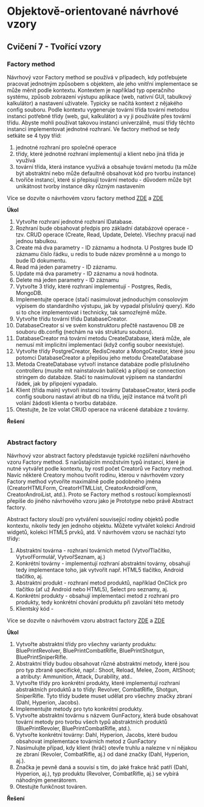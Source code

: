 # Objektově-orientované návrhové vzory

## Cvičení 7 - Tvořící vzory

### Factory method

Návrhový vzor Factory method se používá v případech, kdy potřebujete pracovat jednotným způsobem s objektem, ale jeho vnitřní implementace se může měnit podle kontextu. Kontextem je například typ operačního systému, způsob zobrazení výstupu aplikace (web, nativní GUI, tabulkový kalkulátor) a nastavení uživatele. Typicky se načítá kontext z nějakého config souboru. Podle kontextu vygeneruje tovární třída tovární metodou instanci potřebné třídy (web, gui, kalkulátor) a vy ji používáte přes tovární třídu. Abyste mohli používat takovou instanci univerzálně, musí třídy těchto instanci implementovat jednotné rozhraní. Ve factory method se tedy setkáte se 4 typy tříd:
1. jednotné rozhraní pro společné operace
2. třídy, které jednotné rozhraní implementují a klient nebo jiná třída je využívá
3. tovární třída, která instance využívá a obsahuje tovární metodu (ta může být abstraktní nebo může defaultně obsahovat kód pro tvorbu instance)
4. tvořiče instancí, které si přepisují tovární metodu - důvodem může být unikátnost tvorby instance díky různým nastavením

Více se dozvíte o návrhovém vzoru factory method [ZDE](https://refactoring.guru/design-patterns/factory-method) a [ZDE](https://www.dofactory.com/net/factory-method-design-pattern) 

**Úkol**

1. Vytvořte rozhraní jednotné rozhraní IDatabase.
2. Rozhraní bude obsahovat předpis pro základní databázové operace - tzv. CRUD operace (Create, Read, Update, Delete). Všechny pracují nad jednou tabulkou.
3. Create má dva parametry - ID záznamu a hodnota. U Postgres bude ID záznamu číslo řádku, u redis to bude název proměnné a u mongo to bude ID dokumentu.
4. Read má jeden parametry - ID záznamu.
5. Update má dva parametry - ID záznamu a nová hodnota.
6. Delete má jeden parametry - ID záznamu
7. Vytvořte 3 třídy, které rozhraní implementují - Postgres, Redis, MongoDB.
8. Implementujte operace (stačí nasimulovat jednoduchým consolovým výpisem do standardního výstupu, jak by vypadal příslušný query). Kdo si to chce implementovat i technicky, tak samozřejmě může.
9. Vytvořte třídu tovární třídu DatabaseCreator.
10. DatabaseCreator si ve svém konstruktoru přečtě nastavenou DB ze souboru db.config (nechám na vás strukturu souboru).
11. DatabaseCreator má tovární metodu CreateDatabase, která může, ale nemusí mít implicitní implementaci (když config soubor neexistuje).
12. Vytvořte třídy PostgreCreator, RedisCreator a MongoCreator, které jsou potomci DatabaseCreator a přepíšou jeho metodu CreateDatabase
13. Metoda CreateDatabase vytvoří instance databáze podle příslušného controlleru (musíte mít nainstalován balíček) a připojí se connection stringem do databáze. Stačí to nasimulovat výpisem na standardní řádek, jak by připojení vypadalo.
14. Klient (třída main) vytvoří instanci továrny DatabaseCreator, která podle config souboru nastaví atribut db na třídu, jejíž instance má tvořit při volání žádosti klienta o tvorbu databáze.
15. Otestujte, že lze volat CRUD operace na vrácené databáze z továrny.

**Řešení**

```
```

### Abstract factory

Návrhový vzor abstract factory představuje typické rozšíření návrhového vzoru Factory method. S narůstajícím množstvím typů instancí, které je nutné vytvářet podle kontextu, by rostl počet Creatorů ve Factory method. Navíc některé Creatory mohou tvořit rodinu, kterou v návrhovém vzory Factory method vytvoříte maximálně podle podobného jména (CreatorHTMLForm, CreatorHTMLList, CreatorAndroidForm, CreatorAndroiList, atd.). Proto se Factory method s rostoucí komplexností přepíše do jiného návrhového vzoru jako je Prototype nebo právě Abstract factory.

Abstract factory slouží pro vytváření související rodiny objektů podle kontextu, nikoliv tedy jen jednoho objektu. Můžete vytvářet kolekci Android widgetů, kolekci HTML5 prvků, atd. V návrhovém vzoru se nachází tyto třídy:
1. Abstraktní továrna - rozhraní továrních metod (VytvořTlačítko, VytvořFormulář, VytvořSeznam, aj.)
2. Konkrétní továrny - implementují rozhraní abstraktní továrny, obsahují tedy implementace toho, jak vytvořit např. HTML5 tlačítko, Android tlačítko, aj.
3. Abstraktní produkt - rozhraní metod produktů, například OnClick pro tlačítko (ať už Android nebo HTML5), Select pro seznamy, aj.
4. Konkrétní produkty - obsahují implementaci metod z rozhraní pro produkty, tedy konkrétní chování produktu při zavolání této metody
5. Klientský kód - 

Více se dozvíte o návrhovém vzoru abstract factory [ZDE](https://refactoring.guru/design-patterns/abstract-factory) a [ZDE](https://www.dofactory.com/net/abstract-factory-design-pattern)

**Úkol**

1. Vytvořte abstraktní třídy pro všechny varianty produktu: BluePrintRevolver, BluePrintCombatRifle, BluePrintShotgun, BluePrintSniperRifle.
2. Abstraktní třídy budou obsahovat různé abstraktní metody, které jsou pro typ zbraně specifické, např.: Shoot, Reload, Melee, Zoom, AltShoot; a atributy: Ammunition, Attack, Durability, atd..
3. Vytvořte třídy pro konkrétní produkty, které implementují rozhraní abstraktních produktů a to třídy: Revolver, CombatRifle, Shotgun, SniperRifle. Tyto třídy budete muset udělat pro všechny značky zbraní (Dahl, Hyperion, Jacobs).
4. Implementujte metody pro tyto konkrétní produkty.
5. Vytvořte abstraktní továrnu s názvem GunFactory, která bude obsahovat tovární metody pro tvorbu všech typů abstraktních produktů (BluePrintRevoler, BluePrintCombatRifle, atd.).
6. Vytvořte konkrétní továrny: Dahl, Hyperion, Jacobs, které budou obsahovat implementace továrních metod z GunFactory
7. Nasimulujte případ, kdy klient (hráč) otevře truhlu a nalezne v ní nějakou ze zbraní (Revoler, CombatRifle, aj.) od dané značky (Dahl, Hyperion, aj.).
8. Značka je pevně daná a souvisí s tím, do jaké frakce hráč patří (Dahl, Hyperion, aj.), typ produktu (Revolver, CombatRifle, aj.) se vybírá náhodným generátorem.
9. Otestujte funkčnost továren.

**Řešení**

```
```
